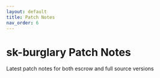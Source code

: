 ```yaml
---
layout: default
title: Patch Notes
nav_order: 6
---
```


# sk-burglary Patch Notes

Latest patch notes for both escrow and full source versions
